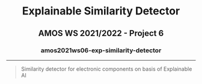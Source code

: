 <h1 align="center">Explainable Similarity Detector</h1>
<h2 align="center">AMOS WS 2021/2022 - Project 6</h2>
<h3 align="center">amos2021ws06-exp-similarity-detector</h3>

---

> Similarity detector for electronic components on basis of Explainable AI
